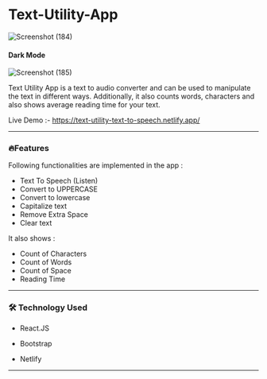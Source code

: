 <h1><strong>Text-Utility-App</strong></h1>

![Screenshot (184)](https://github.com/AkshataGanbote/Text-Utility-App/assets/117456092/36598f4c-4582-4e60-ac11-a9304d027206)


<h4> Dark Mode</h6>


![Screenshot (185)](https://github.com/AkshataGanbote/Text-Utility-App/assets/117456092/e627efef-c7cf-4a3c-b6d3-78d6697c7dc6)

Text Utility App is a text to audio converter and can be used to manipulate the text in different ways.
Additionally, it also counts words, characters and also shows average reading time for your text.  

Live Demo :- https://text-utility-text-to-speech.netlify.app/
    
***
<h3> 🔥Features</h3>

Following functionalities are implemented in the app :

- Text To Speech (Listen)
- Convert to UPPERCASE
- Convert to lowercase
- Capitalize text
- Remove Extra Space
- Clear text


It also shows :

- Count of Characters
- Count of Words
- Count of Space
- Reading Time

***

<h3>🛠️ Technology Used</h3>

- React.JS

- Bootstrap

- Netlify

***


